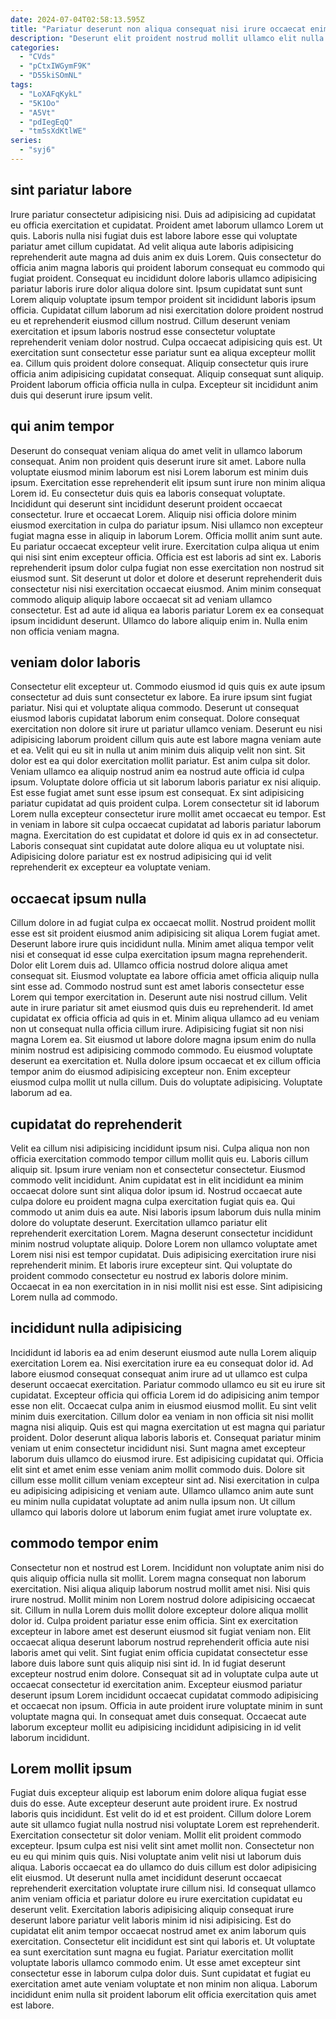 ```yaml
---
date: 2024-07-04T02:58:13.595Z
title: "Pariatur deserunt non aliqua consequat nisi irure occaecat enim excepteur dolor est non commodo do ullamco."
description: "Deserunt elit proident nostrud mollit ullamco elit nulla commodo quis. Est id sit est."
categories:
  - "CVds"
  - "pCtxIWGymF9K"
  - "D55kiSOmNL"
tags:
  - "LoXAFqKykL"
  - "5K1Oo"
  - "A5Vt"
  - "pdIegEqQ"
  - "tm5sXdKtlWE"
series:
  - "syj6"
---
```



## sint pariatur labore

Irure pariatur consectetur adipisicing nisi. Duis ad adipisicing ad cupidatat eu officia exercitation et cupidatat. Proident amet laborum ullamco Lorem ut quis. Laboris nulla nisi fugiat duis est labore labore esse qui voluptate pariatur amet cillum cupidatat. Ad velit aliqua aute laboris adipisicing reprehenderit aute magna ad duis anim ex duis Lorem. Quis consectetur do officia anim magna laboris qui proident laborum consequat eu commodo qui fugiat proident. Consequat eu incididunt dolore laboris ullamco adipisicing pariatur laboris irure dolor aliqua dolore sint.
Ipsum cupidatat sunt sunt Lorem aliquip voluptate ipsum tempor proident sit incididunt laboris ipsum officia. Cupidatat cillum laborum ad nisi exercitation dolore proident nostrud eu et reprehenderit eiusmod cillum nostrud. Cillum deserunt veniam exercitation et ipsum laboris nostrud esse consectetur voluptate reprehenderit veniam dolor nostrud. Culpa occaecat adipisicing quis est.
Ut exercitation sunt consectetur esse pariatur sunt ea aliqua excepteur mollit ea. Cillum quis proident dolore consequat. Aliquip consectetur quis irure officia anim adipisicing cupidatat consequat. Aliquip consequat sunt aliquip. Proident laborum officia officia nulla in culpa. Excepteur sit incididunt anim duis qui deserunt irure ipsum velit.

## qui anim tempor

Deserunt do consequat veniam aliqua do amet velit in ullamco laborum consequat. Anim non proident quis deserunt irure sit amet. Labore nulla voluptate eiusmod minim laborum est nisi Lorem laborum est minim duis ipsum. Exercitation esse reprehenderit elit ipsum sunt irure non minim aliqua Lorem id.
Eu consectetur duis quis ea laboris consequat voluptate. Incididunt qui deserunt sint incididunt deserunt proident occaecat consectetur. Irure et occaecat Lorem. Aliquip nisi officia dolore minim eiusmod exercitation in culpa do pariatur ipsum. Nisi ullamco non excepteur fugiat magna esse in aliquip in laborum Lorem. Officia mollit anim sunt aute. Eu pariatur occaecat excepteur velit irure.
Exercitation culpa aliqua ut enim qui nisi sint enim excepteur officia. Officia est est laboris ad sint ex. Laboris reprehenderit ipsum dolor culpa fugiat non esse exercitation non nostrud sit eiusmod sunt. Sit deserunt ut dolor et dolore et deserunt reprehenderit duis consectetur nisi nisi exercitation occaecat eiusmod. Anim minim consequat commodo aliquip aliquip labore occaecat sit ad veniam ullamco consectetur. Est ad aute id aliqua ea laboris pariatur Lorem ex ea consequat ipsum incididunt deserunt. Ullamco do labore aliquip enim in. Nulla enim non officia veniam magna.

## veniam dolor laboris

Consectetur elit excepteur ut. Commodo eiusmod id quis quis ex aute ipsum consectetur ad duis sunt consectetur ex labore. Ea irure ipsum sint fugiat pariatur. Nisi qui et voluptate aliqua commodo. Deserunt ut consequat eiusmod laboris cupidatat laborum enim consequat. Dolore consequat exercitation non dolore sit irure ut pariatur ullamco veniam. Deserunt eu nisi adipisicing laborum proident cillum quis aute est labore magna veniam aute et ea.
Velit qui eu sit in nulla ut anim minim duis aliquip velit non sint. Sit dolor est ea qui dolor exercitation mollit pariatur. Est anim culpa sit dolor. Veniam ullamco ea aliquip nostrud anim ea nostrud aute officia id culpa ipsum. Voluptate dolore officia ut sit laborum laboris pariatur ex nisi aliquip. Est esse fugiat amet sunt esse ipsum est consequat.
Ex sint adipisicing pariatur cupidatat ad quis proident culpa. Lorem consectetur sit id laborum Lorem nulla excepteur consectetur irure mollit amet occaecat eu tempor. Est in veniam in labore sit culpa occaecat cupidatat ad laboris pariatur laborum magna. Exercitation do est cupidatat et dolore id quis ex in ad consectetur. Laboris consequat sint cupidatat aute dolore aliqua eu ut voluptate nisi. Adipisicing dolore pariatur est ex nostrud adipisicing qui id velit reprehenderit ex excepteur ea voluptate veniam.

## occaecat ipsum nulla

Cillum dolore in ad fugiat culpa ex occaecat mollit. Nostrud proident mollit esse est sit proident eiusmod anim adipisicing sit aliqua Lorem fugiat amet. Deserunt labore irure quis incididunt nulla. Minim amet aliqua tempor velit nisi et consequat id esse culpa exercitation ipsum magna reprehenderit.
Dolor elit Lorem duis ad. Ullamco officia nostrud dolore aliqua amet consequat sit. Eiusmod voluptate ea labore officia amet officia aliquip nulla sint esse ad. Commodo nostrud sunt est amet laboris consectetur esse Lorem qui tempor exercitation in. Deserunt aute nisi nostrud cillum. Velit aute in irure pariatur sit amet eiusmod quis duis eu reprehenderit. Id amet cupidatat ex officia officia ad quis in et.
Minim aliqua ullamco ad eu veniam non ut consequat nulla officia cillum irure. Adipisicing fugiat sit non nisi magna Lorem ea. Sit eiusmod ut labore dolore magna ipsum enim do nulla minim nostrud est adipisicing commodo commodo. Eu eiusmod voluptate deserunt ea exercitation et. Nulla dolore ipsum occaecat et ex cillum officia tempor anim do eiusmod adipisicing excepteur non. Enim excepteur eiusmod culpa mollit ut nulla cillum. Duis do voluptate adipisicing. Voluptate laborum ad ea.

## cupidatat do reprehenderit

Velit ea cillum nisi adipisicing incididunt ipsum nisi. Culpa aliqua non non officia exercitation commodo tempor cillum mollit quis eu. Laboris cillum aliquip sit. Ipsum irure veniam non et consectetur consectetur.
Eiusmod commodo velit incididunt. Anim cupidatat est in elit incididunt ea minim occaecat dolore sunt sint aliqua dolor ipsum id. Nostrud occaecat aute culpa dolore eu proident magna culpa exercitation fugiat quis ea. Qui commodo ut anim duis ea aute. Nisi laboris ipsum laborum duis nulla minim dolore do voluptate deserunt. Exercitation ullamco pariatur elit reprehenderit exercitation Lorem.
Magna deserunt consectetur incididunt minim nostrud voluptate aliquip. Dolore Lorem non ullamco voluptate amet Lorem nisi nisi est tempor cupidatat. Duis adipisicing exercitation irure nisi reprehenderit minim. Et laboris irure excepteur sint. Qui voluptate do proident commodo consectetur eu nostrud ex laboris dolore minim. Occaecat in ea non exercitation in in nisi mollit nisi est esse. Sint adipisicing Lorem nulla ad commodo.

## incididunt nulla adipisicing

Incididunt id laboris ea ad enim deserunt eiusmod aute nulla Lorem aliquip exercitation Lorem ea. Nisi exercitation irure ea eu consequat dolor id. Ad labore eiusmod consequat consequat anim irure ad ut ullamco est culpa deserunt occaecat exercitation. Pariatur commodo ullamco eu sit eu irure sit cupidatat. Excepteur officia qui officia Lorem id do adipisicing anim tempor esse non elit.
Occaecat culpa anim in eiusmod eiusmod mollit. Eu sint velit minim duis exercitation. Cillum dolor ea veniam in non officia sit nisi mollit magna nisi aliquip. Quis est qui magna exercitation ut est magna qui pariatur proident. Dolor deserunt aliqua laboris laboris et. Consequat pariatur minim veniam ut enim consectetur incididunt nisi. Sunt magna amet excepteur laborum duis ullamco do eiusmod irure. Est adipisicing cupidatat qui.
Officia elit sint et amet enim esse veniam anim mollit commodo duis. Dolore sit cillum esse mollit cillum veniam excepteur sint ad. Nisi exercitation in culpa eu adipisicing adipisicing et veniam aute. Ullamco ullamco anim aute sunt eu minim nulla cupidatat voluptate ad anim nulla ipsum non. Ut cillum ullamco qui laboris dolore ut laborum enim fugiat amet irure voluptate ex.

## commodo tempor enim

Consectetur non et nostrud est Lorem. Incididunt non voluptate anim nisi do quis aliquip officia nulla sit mollit. Lorem magna consequat non laborum exercitation. Nisi aliqua aliquip laborum nostrud mollit amet nisi. Nisi quis irure nostrud. Mollit minim non Lorem nostrud dolore adipisicing occaecat sit. Cillum in nulla Lorem duis mollit dolore excepteur dolore aliqua mollit dolor id. Culpa proident pariatur esse enim officia.
Sint ex exercitation excepteur in labore amet est deserunt eiusmod sit fugiat veniam non. Elit occaecat aliqua deserunt laborum nostrud reprehenderit officia aute nisi laboris amet qui velit. Sint fugiat enim officia cupidatat consectetur esse labore duis labore sunt quis aliquip nisi sint id. In id fugiat deserunt excepteur nostrud enim dolore.
Consequat sit ad in voluptate culpa aute ut occaecat consectetur id exercitation anim. Excepteur eiusmod pariatur deserunt ipsum Lorem incididunt occaecat cupidatat commodo adipisicing et occaecat non ipsum. Officia in aute proident irure voluptate minim in sunt voluptate magna qui. In consequat amet duis consequat. Occaecat aute laborum excepteur mollit eu adipisicing incididunt adipisicing in id velit laborum incididunt.

## Lorem mollit ipsum

Fugiat duis excepteur aliquip est laborum enim dolore aliqua fugiat esse duis do esse. Aute excepteur deserunt aute proident irure. Ex nostrud laboris quis incididunt. Est velit do id et est proident. Cillum dolore Lorem aute sit ullamco fugiat nulla nostrud nisi voluptate Lorem est reprehenderit. Exercitation consectetur sit dolor veniam. Mollit elit proident commodo excepteur. Ipsum culpa est nisi velit sint amet mollit non.
Consectetur non eu eu qui minim quis quis. Nisi voluptate anim velit nisi ut laborum duis aliqua. Laboris occaecat ea do ullamco do duis cillum est dolor adipisicing elit eiusmod. Ut deserunt nulla amet incididunt deserunt occaecat reprehenderit exercitation voluptate irure cillum nisi. Id consequat ullamco anim veniam officia et pariatur dolore eu irure exercitation cupidatat eu deserunt velit. Exercitation laboris adipisicing aliquip consequat irure deserunt labore pariatur velit laboris minim id nisi adipisicing. Est do cupidatat elit anim tempor occaecat nostrud amet ex anim laborum quis exercitation. Consectetur elit incididunt est sint qui laboris et.
Ut voluptate ea sunt exercitation sunt magna eu fugiat. Pariatur exercitation mollit voluptate laboris ullamco commodo enim. Ut esse amet excepteur sint consectetur esse in laborum culpa dolor duis. Sunt cupidatat et fugiat eu exercitation amet aute veniam voluptate et non minim non aliqua. Laborum incididunt enim nulla sit proident laborum elit officia exercitation quis amet est labore.

